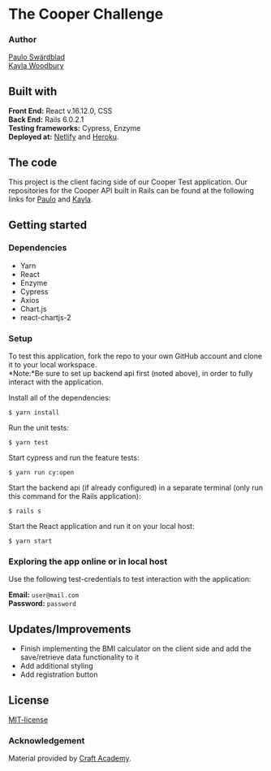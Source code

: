# The Cooper Challenge
### Author  
[Paulo Swärdblad](https://github.com/pauloswardblad)  
[Kayla Woodbury](https://github.com/kaylawoodbury)
## Built with  
**Front End:** React v.16.12.0, CSS  
**Back End:** Rails 6.0.2.1   
**Testing frameworks:** Cypress, Enzyme  
**Deployed at:** [Netlify](https://kpcooper.netlify.com/) and [Heroku](https://www.heroku.com/).

## The code   
This project is the client facing side of our Cooper Test application. Our repositories for the Cooper API built in Rails can be found at the following links for [Paulo](https://github.com/pauloswardblad/cooper_api) and [Kayla](https://github.com/kaylawoodbury/cooper_api).

## Getting started
### Dependencies  
* Yarn
* React
* Enzyme
* Cypress
* Axios
* Chart.js
* react-chartjs-2 


### Setup   
To test this application, fork the repo to your own GitHub account and clone it to your local workspace. </br>
*Note:*Be sure to set up backend api first (noted above), in order to fully interact with the application. 

Install all of the dependencies:    
```
$ yarn install
```  
Run the unit tests:  
```
$ yarn test
```  
Start cypress and run the feature tests:  
```
$ yarn run cy:open
```
Start the backend api (if already configured) in a separate terminal (only run this command for the Rails application):
```
$ rails s
```
Start the React application and run it on your local host:
```
$ yarn start
```


### Exploring the app online or in local host  
Use the following test-credentials to test interaction with the application:  

**Email:** `user@mail.com`  
**Password:** `password`

## Updates/Improvements   
- Finish implementing the BMI calculator on the client side and add the save/retrieve data functionality to it 
- Add additional styling
- Add registration button 

## License  
[MIT-license](https://en.wikipedia.org/wiki/MIT_License)

### Acknowledgement  
Material provided by [Craft Academy](https://craftacademy.se).  
